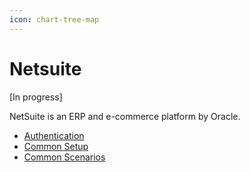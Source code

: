 ```yaml
---
icon: chart-tree-map
---
```


# Netsuite

\[In progress]

NetSuite is an ERP and e-commerce platform by Oracle.&#x20;

* [Authentication](authentication-+-configuration.md)
* [Common Setup](common-setup/)
* [Common Scenarios](common-scenarios.md)

